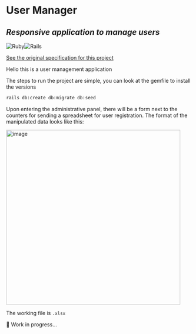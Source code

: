 # User Manager

## _Responsive application to manage users_

![Ruby](https://img.shields.io/badge/ruby-%23CC342D.svg?style=for-the-badge&logo=ruby&logoColor=white)![Rails](https://img.shields.io/badge/rails-%23CC0000.svg?style=for-the-badge&logo=ruby-on-rails&logoColor=white)

[See the original specification for this project](https://github.com/umanni/Fullstack-Developer/blob/master/README.md)

Hello this is a user management application

The steps to run the project are simple, you can look at the gemfile to install the versions

```sh
rails db:create db:migrate db:seed
```

Upon entering the administrative panel, there will be a form next to the counters for sending a spreadsheet for user registration. The format of the manipulated data looks like this:

<img width="473" alt="image" src="https://user-images.githubusercontent.com/43969809/224721636-3f77bbd3-e2ef-46e3-82be-fbd754183f72.png">

The working file is `.xlsx`

🚧 Work in progress...
